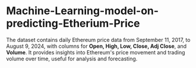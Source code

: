 # Machine-Learning-model-on-predicting-Etherium-Price

The dataset contains daily Ethereum price data from September 11, 2017, to August 9, 2024, with columns for **Open, High, Low, Close, Adj Close**, and **Volume**. It provides insights into Ethereum's price movement and trading volume over time, useful for analysis and forecasting.
